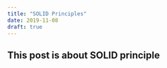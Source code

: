 ```yaml
---
title: "SOLID Principles"
date: 2019-11-08
draft: true
---
```


## This post is about SOLID principle
